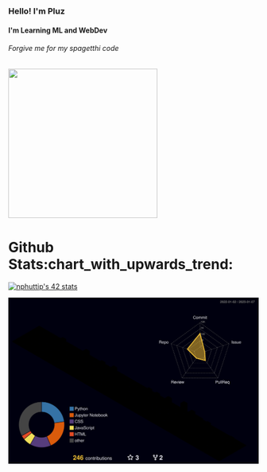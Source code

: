 

<h3>Hello! I'm Pluz</h3>

<h4>I'm Learning ML and WebDev </h4>

<h6> Forgive me for my spagetthi code</h6>
<p>
  <a href="https://youtu.be/3ijkvUYwJhU">
    <img width=300 height=300 src='https://media.tenor.com/nQbnkbBw3EUAAAAC/bocchi-bocchi-the.gif'/>
  </a>
</p>

<h1>Github Stats:chart_with_upwards_trend:</h1>

<a href="https://github.com/JaeSeoKim/badge42"><img src="https://badge42.vercel.app/api/v2/cl9a1vfoe01040gkwzxgwkdv9/stats?cursusId=3&coalitionId=undefined" alt="nphuttip's 42 stats" /></a>

![](./profile-3d-contrib/profile-night-rainbow.svg)





